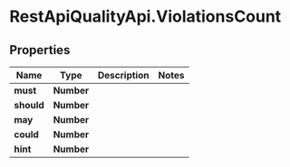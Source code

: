 # RestApiQualityApi.ViolationsCount

## Properties
Name | Type | Description | Notes
------------ | ------------- | ------------- | -------------
**must** | **Number** |  | 
**should** | **Number** |  | 
**may** | **Number** |  | 
**could** | **Number** |  | 
**hint** | **Number** |  | 


